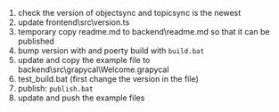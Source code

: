1. check the version of objectsync and topicsync is the newest
1. update frontend\src\version.ts
1. temporary copy readme.md to backend\readme.md so that it can be published
1. bump version with and poerty build with `build.bat`
1. update and copy the example file to backend\src\grapycal\Welcome.grapycal
1. test_build.bat (first change the version in the file)
1. publish: `publish.bat`
1. update and push the example files
